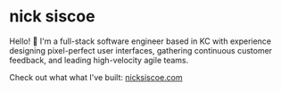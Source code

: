 # nick siscoe

Hello! 👋 I'm a full-stack software engineer based in KC with experience designing pixel-perfect user interfaces, gathering continuous customer feedback, and leading high-velocity agile teams.

Check out what what I've built: [nicksiscoe.com](https://nicksiscoe.com/)
